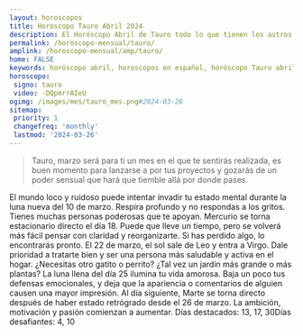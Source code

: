 ```yaml
---
layout: horoscopos
title: Horoscopo Tauro Abril 2024
description: El Horóscopo Abril de Tauro todo lo que tienen los astros preparados para este mes, amor, trabajo, familia. Todo sobre astrologia, tarot, predicciones. Horoscopo gratis en español, predicciones y astrología.
permalink: /horoscopo-mensual/tauro/
amplink: /horoscopo-mensual/amp/tauro/
home: FALSE
keywords: horóscopo abril, horoscopos en español, horóscopo Tauro abril , horóscopo esperanza gracia, horoscop, horóscopos gratis, horoscopo Tauro, Tarot, Astrologia, Zodíaco, Tauro, horoscopo gratis, horoscopo del mes 
horoscopo:
 signo: tauro
 video: -DQpmrrAIeU
ogimg: /images/mes/tauro_mes.png#2024-03-26
sitemap:
 priority: 1
 changefreq: 'monthly'
 lastmod: '2024-03-26'
---
```



 > Tauro, marzo será para ti un mes en el que te sentirás realizada, es buen momento para lanzarse a por tus proyectos y gozarás de un poder sensual que hará que tiemble allá por donde pases.



El mundo loco y ruidoso puede intentar invadir tu estado mental durante la luna nueva del 10 de marzo. Respira profundo y no respondas a los gritos. Tienes muchas personas poderosas que te apoyan. Mercurio se torna estacionario directo el día 18. Puede que lleve un tiempo, pero se volverá más fácil pensar con claridad y reorganizarte. Si has perdido algo, lo encontrarás pronto.  El 22 de marzo, el sol sale de Leo y entra a Virgo. Dale prioridad a tratarte bien y ser una persona más saludable y activa en el hogar. ¿Necesitas otro gatito o perrito? ¿Tal vez un jardín más grande o más plantas? La luna llena del día 25 ilumina tu vida amorosa. Baja un poco tus defensas emocionales, y deja que la apariencia o comentarios de alguien causen una mayor impresión. Al día siguiente, Marte se torna directo después de haber estado retrógrado desde el 26 de marzo. La ambición, motivación y pasión comienzan a aumentar. Días destacados: 13, 17, 30Días desafiantes: 4, 10</div>